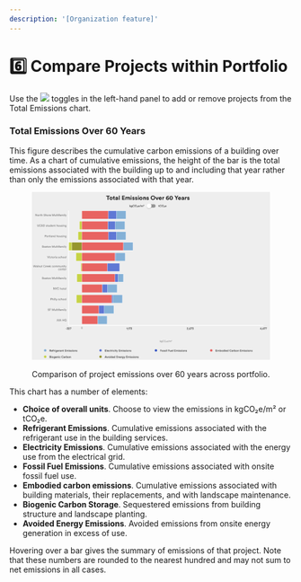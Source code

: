 ```yaml
---
description: '[Organization feature]'
---
```


# 6️⃣ Compare Projects within Portfolio

Use the ![](<.gitbook/assets/image (19).png>) toggles in the left-hand panel to add or remove projects from the Total Emissions chart.&#x20;

### Total Emissions Over 60 Years

This figure describes the cumulative carbon emissions of a building over time. As a chart of cumulative emissions, the height of the bar is the total emissions associated with the building up to and including that year rather than only the emissions associated with that year.

<figure><img src=".gitbook/assets/image (7).png" alt=""><figcaption><p>Comparison of project emissions over 60 years across portfolio.</p></figcaption></figure>

This chart has a number of elements:

* **Choice of overall units**. Choose to view the emissions in kgCO₂e/m² or tCO₂e.
* **Refrigerant Emissions**. Cumulative emissions associated with the refrigerant use in the building services.&#x20;
* **Electricity Emissions**. Cumulative emissions associated with the energy use from the electrical grid.&#x20;
* **Fossil Fuel Emissions**. Cumulative emissions associated with onsite fossil fuel use.&#x20;
* **Embodied carbon emissions**. Cumulative emissions associated with building materials, their replacements, and with landscape maintenance.
* **Biogenic Carbon Storage**. Sequestered emissions from building structure and landscape planting.
* **Avoided Energy Emissions**. Avoided emissions from onsite energy generation in excess of use.

Hovering over a bar gives the summary of emissions of that project. Note that these numbers are rounded to the nearest hundred and may not sum to net emissions in all cases.
